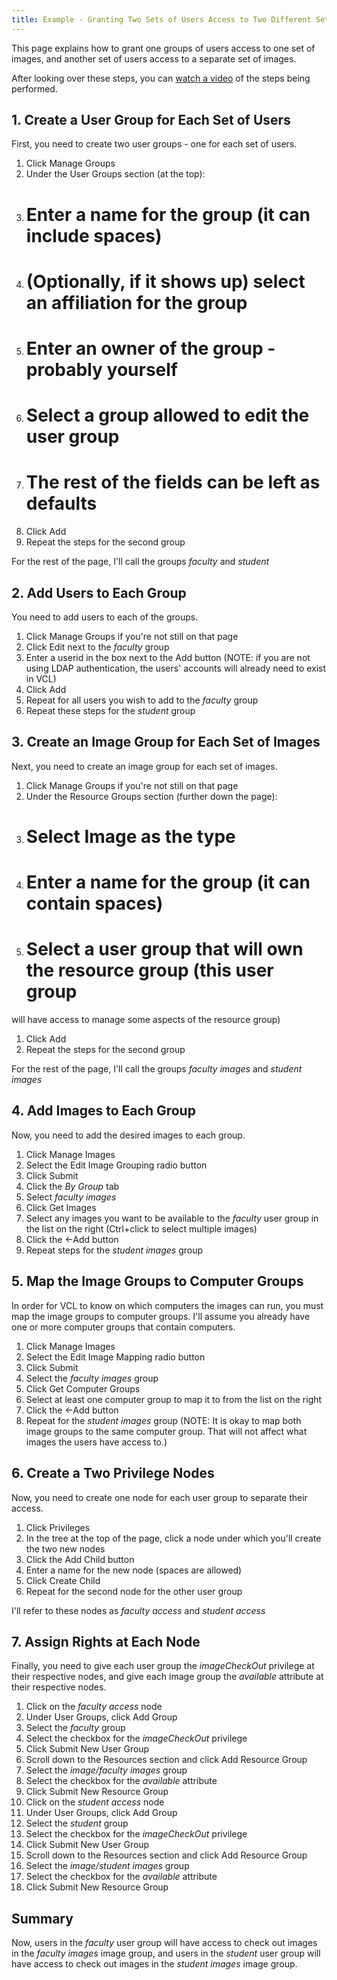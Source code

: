 ```yaml
---
title: Example - Granting Two Sets of Users Access to Two Different Sets of Images
---
```


This page explains how to grant one groups of users access to one set of
images, and another set of users access to a separate set of images.

After looking over these steps, you can [watch a video](video---granting-two-sets-of-users-access-to-two-different-sets-of-images.html)
 of the steps being performed.

<a name="Example-GrantingTwoSetsofUsersAccesstoTwoDifferentSetsofImages-1.CreateaUserGroupforEachSetofUsers"></a>
## 1. Create a User Group for Each Set of Users
First, you need to create two user groups - one for each set of users.
1. Click Manage Groups
1. Under the User Groups section (at the top):
1. # Enter a name for the group (it can include spaces)
1. # (Optionally, if it shows up) select an affiliation for the group
1. # Enter an owner of the group - probably yourself
1. # Select a group allowed to edit the user group
1. # The rest of the fields can be left as defaults
1. Click Add
1. Repeat the steps for the second group

For the rest of the page, I'll call the groups *faculty* and *student*

<a name="Example-GrantingTwoSetsofUsersAccesstoTwoDifferentSetsofImages-2.AddUserstoEachGroup"></a>
## 2. Add Users to Each Group
You need to add users to each of the groups.
1. Click Manage Groups if you're not still on that page
1. Click Edit next to the *faculty* group
1. Enter a userid in the box next to the Add button (NOTE: if you are not
using LDAP authentication, the users' accounts will already need to exist
in VCL)
1. Click Add
1. Repeat for all users you wish to add to the *faculty* group
1. Repeat these steps for the *student* group

<a name="Example-GrantingTwoSetsofUsersAccesstoTwoDifferentSetsofImages-3.CreateanImageGroupforEachSetofImages"></a>
## 3. Create an Image Group for Each Set of Images

Next, you need to create an image group for each set of images.
1. Click Manage Groups if you're not still on that page
1. Under the Resource Groups section (further down the page):
1. # Select Image as the type
1. # Enter a name for the group (it can contain spaces)
1. # Select a user group that will own the resource group (this user group
will have access to manage some aspects of the resource group)
1. Click Add
1. Repeat the steps for the second group

For the rest of the page, I'll call the groups *faculty images* and
*student images*

<a name="Example-GrantingTwoSetsofUsersAccesstoTwoDifferentSetsofImages-4.AddImagestoEachGroup"></a>
## 4. Add Images to Each Group
Now, you need to add the desired images to each group.
1. Click Manage Images
1. Select the Edit Image Grouping radio button
1. Click Submit
1. Click the *By Group* tab
1. Select *faculty images*
1. Click Get Images
1. Select any images you want to be available to the *faculty* user group in
the list on the right (Ctrl+click to select multiple images)
1. Click the <-Add button
1. Repeat steps for the *student images* group

<a name="Example-GrantingTwoSetsofUsersAccesstoTwoDifferentSetsofImages-5.MaptheImageGroupstoComputerGroups"></a>
## 5. Map the Image Groups to Computer Groups
In order for VCL to know on which computers the images can run, you must
map the image groups to computer groups. I'll assume you already have one
or more computer groups that contain computers.
1. Click Manage Images
1. Select the Edit Image Mapping radio button
1. Click Submit
1. Select the *faculty images* group
1. Click Get Computer Groups
1. Select at least one computer group to map it to from the list on the
right
1. Click the <-Add button
1. Repeat for the *student images* group (NOTE: It is okay to map both image
groups to the same computer group. That will not affect what images the
users have access to.)

<a name="Example-GrantingTwoSetsofUsersAccesstoTwoDifferentSetsofImages-6.CreateaTwoPrivilegeNodes"></a>
## 6. Create a Two Privilege Nodes
Now, you need to create one node for each user group to separate their
access.
1. Click Privileges
1. In the tree at the top of the page, click a node under which you'll
create the two new nodes
1. Click the Add Child button
1. Enter a name for the new node (spaces are allowed)
1. Click Create Child
1. Repeat for the second node for the other user group

I'll refer to these nodes as *faculty access* and *student access*

<a name="Example-GrantingTwoSetsofUsersAccesstoTwoDifferentSetsofImages-7.AssignRightsatEachNode"></a>
## 7. Assign Rights at Each Node
Finally, you need to give each user group the *imageCheckOut* privilege at
their respective nodes, and give each image group the *available* attribute
at their respective nodes.
1. Click on the *faculty access* node
1. Under User Groups, click Add Group
1. Select the *faculty* group
1. Select the checkbox for the *imageCheckOut* privilege
1. Click Submit New User Group
1. Scroll down to the Resources section and click Add Resource Group
1. Select the *image/faculty images* group
1. Select the checkbox for the *available* attribute
1. Click Submit New Resource Group
1. Click on the *student access* node
1. Under User Groups, click Add Group
1. Select the *student* group
1. Select the checkbox for the *imageCheckOut* privilege
1. Click Submit New User Group
1. Scroll down to the Resources section and click Add Resource Group
1. Select the *image/student images* group
1. Select the checkbox for the *available* attribute
1. Click Submit New Resource Group

<a name="Example-GrantingTwoSetsofUsersAccesstoTwoDifferentSetsofImages-Summary"></a>
## Summary
Now, users in the *faculty* user group will have access to check out images
in the *faculty images* image group, and users in the *student* user group
will have access to check out images in the *student images* image group.
